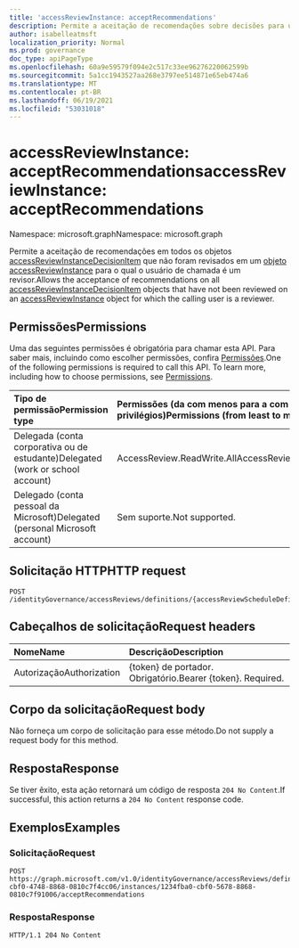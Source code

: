 ```yaml
---
title: 'accessReviewInstance: acceptRecommendations'
description: Permite a aceitação de recomendações sobre decisões para uma instância de revisão de acesso que não tenha sido revisada pelo usuário chamador que é um revistor.
author: isabelleatmsft
localization_priority: Normal
ms.prod: governance
doc_type: apiPageType
ms.openlocfilehash: 60a9e59579f094e2c517c33ee96276220062599b
ms.sourcegitcommit: 5a1cc1943527aa268e3797ee514871e65eb474a6
ms.translationtype: MT
ms.contentlocale: pt-BR
ms.lasthandoff: 06/19/2021
ms.locfileid: "53031018"
---
```

# <a name="accessreviewinstance-acceptrecommendations"></a><span data-ttu-id="0f176-103">accessReviewInstance: acceptRecommendations</span><span class="sxs-lookup"><span data-stu-id="0f176-103">accessReviewInstance: acceptRecommendations</span></span>

<span data-ttu-id="0f176-104">Namespace: microsoft.graph</span><span class="sxs-lookup"><span data-stu-id="0f176-104">Namespace: microsoft.graph</span></span>

<span data-ttu-id="0f176-105">Permite a aceitação de recomendações em todos os objetos [accessReviewInstanceDecisionItem](../resources/accessreviewinstancedecisionitem.md) que não foram revisados em um [objeto accessReviewInstance](../resources/accessreviewinstance.md) para o qual o usuário de chamada é um revisor.</span><span class="sxs-lookup"><span data-stu-id="0f176-105">Allows the acceptance of recommendations on all [accessReviewInstanceDecisionItem](../resources/accessreviewinstancedecisionitem.md) objects that have not been reviewed on an [accessReviewInstance](../resources/accessreviewinstance.md) object for which the calling user is a reviewer.</span></span>

## <a name="permissions"></a><span data-ttu-id="0f176-106">Permissões</span><span class="sxs-lookup"><span data-stu-id="0f176-106">Permissions</span></span>
<span data-ttu-id="0f176-p101">Uma das seguintes permissões é obrigatória para chamar esta API. Para saber mais, incluindo como escolher permissões, confira [Permissões](/graph/permissions-reference).</span><span class="sxs-lookup"><span data-stu-id="0f176-p101">One of the following permissions is required to call this API. To learn more, including how to choose permissions, see [Permissions](/graph/permissions-reference).</span></span>

|<span data-ttu-id="0f176-109">Tipo de permissão</span><span class="sxs-lookup"><span data-stu-id="0f176-109">Permission type</span></span>|<span data-ttu-id="0f176-110">Permissões (da com menos para a com mais privilégios)</span><span class="sxs-lookup"><span data-stu-id="0f176-110">Permissions (from least to most privileged)</span></span>|
|:---|:---|
|<span data-ttu-id="0f176-111">Delegada (conta corporativa ou de estudante)</span><span class="sxs-lookup"><span data-stu-id="0f176-111">Delegated (work or school account)</span></span>|<span data-ttu-id="0f176-112">AccessReview.ReadWrite.All</span><span class="sxs-lookup"><span data-stu-id="0f176-112">AccessReview.ReadWrite.All</span></span>|
|<span data-ttu-id="0f176-113">Delegado (conta pessoal da Microsoft)</span><span class="sxs-lookup"><span data-stu-id="0f176-113">Delegated (personal Microsoft account)</span></span>|<span data-ttu-id="0f176-114">Sem suporte.</span><span class="sxs-lookup"><span data-stu-id="0f176-114">Not supported.</span></span>|

## <a name="http-request"></a><span data-ttu-id="0f176-115">Solicitação HTTP</span><span class="sxs-lookup"><span data-stu-id="0f176-115">HTTP request</span></span>

<!-- {
  "blockType": "ignored"
}
-->
``` http
POST /identityGovernance/accessReviews/definitions/{accessReviewScheduleDefinitionId}/instances/{accessReviewInstanceId}/acceptRecommendations
```

## <a name="request-headers"></a><span data-ttu-id="0f176-116">Cabeçalhos de solicitação</span><span class="sxs-lookup"><span data-stu-id="0f176-116">Request headers</span></span>
|<span data-ttu-id="0f176-117">Nome</span><span class="sxs-lookup"><span data-stu-id="0f176-117">Name</span></span>|<span data-ttu-id="0f176-118">Descrição</span><span class="sxs-lookup"><span data-stu-id="0f176-118">Description</span></span>|
|:---|:---|
|<span data-ttu-id="0f176-119">Autorização</span><span class="sxs-lookup"><span data-stu-id="0f176-119">Authorization</span></span>|<span data-ttu-id="0f176-p102">{token} de portador. Obrigatório.</span><span class="sxs-lookup"><span data-stu-id="0f176-p102">Bearer {token}. Required.</span></span>|

## <a name="request-body"></a><span data-ttu-id="0f176-122">Corpo da solicitação</span><span class="sxs-lookup"><span data-stu-id="0f176-122">Request body</span></span>
<span data-ttu-id="0f176-123">Não forneça um corpo de solicitação para esse método.</span><span class="sxs-lookup"><span data-stu-id="0f176-123">Do not supply a request body for this method.</span></span>

## <a name="response"></a><span data-ttu-id="0f176-124">Resposta</span><span class="sxs-lookup"><span data-stu-id="0f176-124">Response</span></span>

<span data-ttu-id="0f176-125">Se tiver êxito, esta ação retornará um código de resposta `204 No Content`.</span><span class="sxs-lookup"><span data-stu-id="0f176-125">If successful, this action returns a `204 No Content` response code.</span></span>

## <a name="examples"></a><span data-ttu-id="0f176-126">Exemplos</span><span class="sxs-lookup"><span data-stu-id="0f176-126">Examples</span></span>

### <a name="request"></a><span data-ttu-id="0f176-127">Solicitação</span><span class="sxs-lookup"><span data-stu-id="0f176-127">Request</span></span>
<!-- {
  "blockType": "request",
  "name": "accessreviewinstance_acceptrecommendations"
}
-->
``` http
POST https://graph.microsoft.com/v1.0/identityGovernance/accessReviews/definitions/e6cafba0-cbf0-4748-8868-0810c7f4cc06/instances/1234fba0-cbf0-5678-8868-0810c7f91006/acceptRecommendations
```


### <a name="response"></a><span data-ttu-id="0f176-128">Resposta</span><span class="sxs-lookup"><span data-stu-id="0f176-128">Response</span></span>
<!-- {
  "blockType": "response",
  "truncated": true
}
-->
``` http
HTTP/1.1 204 No Content
```

